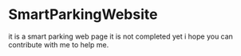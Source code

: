 # SmartParkingWebsite
it is a smart parking web page it is not completed yet i hope you can contribute with me to help me.
